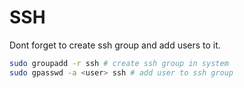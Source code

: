 # SSH

Dont forget to create ssh group and add users to it.

```sh
sudo groupadd -r ssh # create ssh group in system
sudo gpasswd -a <user> ssh # add user to ssh group
```
